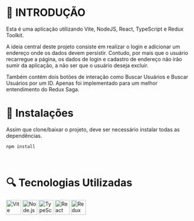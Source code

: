 # 📌 INTRODUÇÃO
Esta é uma aplicação utilizando Vite, NodeJS, React, TypeScript e Redux Toolkit.

A ideia central deste projeto consiste em realizar o login e adicionar um endereço onde os dados devem persistir. Contudo, por mais que o usuário recarregue a página, os dados de login e cadastro de endereço não irão sumir da aplicação, a não ser que o usuário deseja excluir.

Também contém dois botões de interação como Buscar Usuários e Buscar Usuários por um ID. Apenas foi implementado para um melhor entendimento do Redux Saga.

# 🔨 Instalações
Assim que clone/baixar o projeto, deve ser necessário instalar todas as dependências.

```bash
npm install
```
<br />

# 🔍 Tecnologias Utilizadas
<img src="https://cdn.simpleicons.org/vite/646CFF" alt="Vite" width="40" height="40"/>
<img src="https://cdn.simpleicons.org/node.js/339933" alt="Node.js" width="40" height="40"/>
<img src="https://cdn.simpleicons.org/typescript/3178C6" alt="TypeScript" width="40" height="40"/>
<img src="https://cdn.simpleicons.org/react/61DAFB" alt="React" width="40" height="40"/>
<img src="https://cdn.simpleicons.org/redux/764ABC" alt="Redux" width="40" height="40"/>

<br /> <br />
